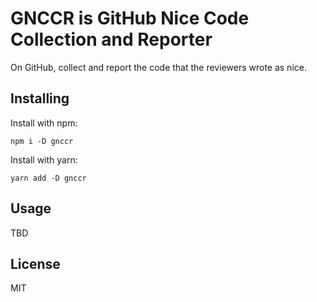 # GNCCR is GitHub Nice Code Collection and Reporter

On GitHub, collect and report the code that the reviewers wrote as nice.

## Installing

Install with npm:

```
npm i -D gnccr
```

Install with yarn:

```
yarn add -D gnccr
```

## Usage

TBD

## License

MIT
